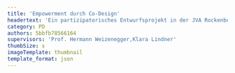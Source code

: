 ```yaml
---
title: 'Empowerment durch Co-Design'
headertext: 'Ein partizipatorisches Entwurfsprojekt in der JVA Rockenberg'
category: PD
authors: 5bbfb78566164
supervisors: 'Prof. Hermann Weizenegger,Klara Lindner'
thumbSize: s
imageTemplate: thumbnail
template_format: json
---
```


